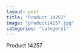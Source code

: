 ```yaml
---
layout: post
title: "Product 14257"
image: "product14257.jpg"
categories: "category1"
---
```

Product 14257
